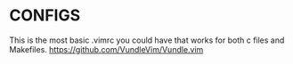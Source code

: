 # CONFIGS
This is the most basic .vimrc you could have that works for both c files and Makefiles.
https://github.com/VundleVim/Vundle.vim
